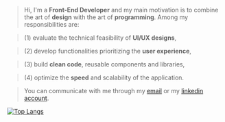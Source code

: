 [github]: https://github.com/MichaellAlavedraMunayco
[gmail]: mailto:f.michaell.a.m@gmail.com
[linkedin]: https://www.linkedin.com/in/femicalamu/


> Hi, I'm a **Front-End Developer** and my main motivation is to combine the art of **design** with the art of **programming**. Among my responsibilities are: 

> (1) evaluate the technical feasibility of **UI/UX designs**, 

> (2) develop functionalities prioritizing the **user experience**, 

> (3) build **clean code**, reusable components and libraries, 

> (4) optimize the **speed** and scalability of the application.

> You can communicate with me through my [email](gmail) or my [linkedin account](linkedin).

<!---
[![Michaell Github Stats](https://github-readme-stats.vercel.app/api?username=MichaellAlavedraMunayco&show_icons=true&count_private=true&include_all_commits=true&locale=en)](github) 
-->

[![Top Langs](https://github-readme-stats.vercel.app/api/top-langs/?username=MichaellAlavedraMunayco&langs_count=8&layout=compact&locale=en)](github)
